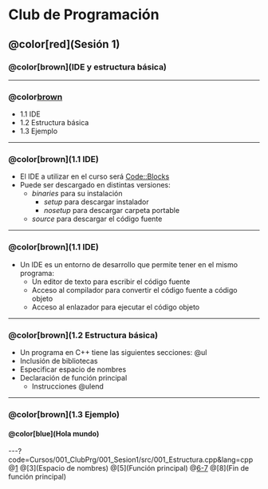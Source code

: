 # Club de Programación
## @color[red](Sesión 1)
### @color[brown](IDE y estructura básica)

---
### @color[brown](Contenido)
- 1.1 IDE
- 1.2 Estructura básica
- 1.3 Ejemplo

---
### @color[brown](1.1 IDE)
- El IDE a utilizar en el curso será [Code::Blocks](http://www.codeblocks.org/)
- Puede ser descargado en distintas versiones:
    + *binaries* para su instalación
        * *setup* para descargar instalador
        * *nosetup* para descargar carpeta portable
    + *source* para descargar el código fuente

---
### @color[brown](1.1 IDE)
- Un IDE es un entorno de desarrollo que permite tener en el mismo programa:
    + Un editor de texto para escribir el código fuente
    + Acceso al compilador para convertir el código fuente a código objeto
    + Acceso al enlazador para ejecutar el código objeto

---
### @color[brown](1.2 Estructura básica)
- Un programa en C++ tiene las siguientes secciones:
@ul
- Inclusión de bibliotecas
- Especificar espacio de nombres
- Declaración de función principal
    + Instrucciones
@ulend

---
### @color[brown](1.3 Ejemplo)
#### @color[blue](Hola mundo)
---?code=Cursos/001_ClubPrg/001_Sesion1/src/001_Estructura.cpp&lang=cpp
@[1](Bibliotecas)
@[3](Espacio de nombres)
@[5](Función principal)
@[6-7](Instrucciones)
@[8](Fin de función principal)
